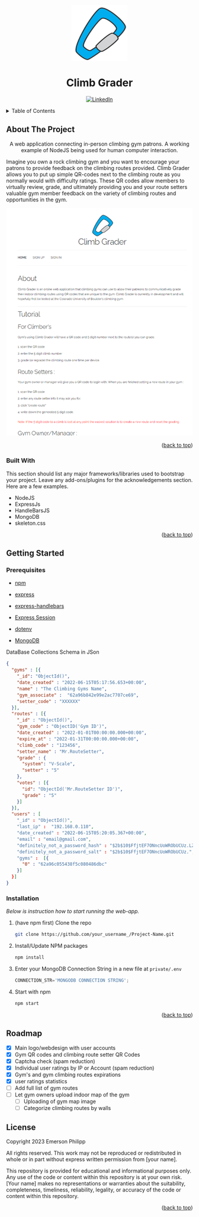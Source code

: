 
<!-- Improved compatibility of back to top link: See: https://github.com/othneildrew/Best-README-Template/pull/73 -->
<a name="readme-top"></a>

<!-- PROJECT LOGO -->
<br />
<div align="center">
  <a href="https://github.com/knaxel/Climb-Grader">
    <img src="https://github.com/knaxel/Climb-Grader/blob/main/public/images/logo_light.png?raw=true" alt="Logo" width="150" height="150">
  </a>

  <h1 align="center">Climb Grader</h1>

[![LinkedIn][linkedin-shield]][linkedin-url]

[linkedin-url]: https://www.linkedin.com/in/e-m-
</div>



<!-- TABLE OF CONTENTS -->
<details>
  <summary>Table of Contents</summary>
  <ol>
    <li>
      <a href="#about-the-project">About The Project</a>
      <ul>
        <li><a href="#built-with">Built With</a></li>
      </ul>
    </li>
    <li>
      <a href="#getting-started">Getting Started</a>
      <ul>
        <li><a href="#prerequisites">Prerequisites</a></li>
        <li><a href="#installation">Installation</a></li>
      </ul>
    </li>
    <li><a href="#roadmap">Roadmap</a></li>
    <li><a href="#license">License</a></li>
  </ol>
</details>



<!-- ABOUT THE PROJECT -->
## About The Project

  <p align="center">
    A web application connecting in-person climbing gym patrons. A working example of NodeJS being used for human computer interaction. 
  </p>
  <p align="">
    Imagine you own a rock climbing gym and you want to encourage your patrons to provide feedback on the climbing routes provided. 
    Climb Grader allows you to put up simple QR-codes next to the climbing route as you normally would with difficulty ratings.
    These QR codes allow members to virtually review, grade, and ultimately providing you and your route setters valuable gym member feedback on the variety of climbing routes and opportunities in the gym.
  </p>
  
  ![preview](https://github.com/knaxel/Climb-Grader/blob/main/github_1.PNG?raw=true)
  
<!-- [![IMAGE ALT TEXT HERE](https://img.youtube.com/vi/8IIgYCVqt5k/0.jpg)](https://www.youtube.com/watch?v8IIgYCVqt5k) -->

<p align="right">(<a href="#readme-top">back to top</a>)</p>

### Built With

This section should list any major frameworks/libraries used to bootstrap your project. Leave any add-ons/plugins for the acknowledgements section. Here are a few examples.

- NodeJS 
- ExpressJs
- HandleBarsJS
- MongoDB
- skeleton.css

<p align="right">(<a href="#readme-top">back to top</a>)</p>



<!-- GETTING STARTED -->
## Getting Started

### Prerequisites

- [npm](https://www.npmjs.com) 

- [express](https://www.npmjs.com/package/express)
- [express-handlebars](https://www.npmjs.com/package/express-handlebars)
- [Express Session](https://www.npmjs.com/package/express-session)
- [dotenv](https://www.npmjs.com/package/dotenv)
- [MongoDB](https://www.mongodb.com) 

DataBase Collections Schema in JSon
```json
{
  "gyms" : [{
    "_id": "ObjectId()",
    "date_created" : "2022-06-15T05:17:56.653+00:00",
    "name" : "The Climbing Gyms Name",
    "gym_associate" :  "62a96b842e99e2ac7707ce69",
    "setter_code" : "XXXXXX"
  }],
  "routes" : [{
    "_id" : "ObjectId()",
    "gym_code" : "ObjectID('Gym ID')",
    "date_created" : "2022-01-01T00:00:00.000+00:00",
    "expire_at" : "2022-01-31T00:00:00.000+00:00",
    "climb_code" : "123456",
    "setter_name" : "Mr.RouteSetter",
    "grade" : {
      "system": "V-Scale",
      "setter" : "5"
    },
    "votes" : [{
      "id": "ObjectId('Mr.RouteSetter ID')",
      "grade" : "5"
    }]
  }],
  "users" : [
    "_id" : "ObjectId()",
    "last_ip" :  "192.168.0.110",
    "date_created" : "2022-06-15T05:20:05.367+00:00",
    "email" : "email@gmail.com",
    "definitely_not_a_password_hash" : "$2b$10$FfjtEF7ONncUoWRObUCUz.LZZbaHtiuMjzl1YB0tvNTVO3s6ZgjBC",
    "definitely_not_a_password_salt" : "$2b$10$FfjtEF7ONncUoWRObUCUz.",
    "gyms" :  [{
      "0" : "62a96c055438f5c080486dbc"
    }]
  }]
}
```
  

### Installation

_Below is instruction how to start running the web-app._

1. (have npm first) Clone the repo
   ```sh
   git clone https://github.com/your_username_/Project-Name.git
   ```
2. Install/Update NPM packages
   ```sh
   npm install
   ```
3. Enter your MongoDB Connection String in a new file at `private/.env`
   ```js
   CONNECTION_STR='MONGODB CONNECTION STRING';
   ```
4. Start with npm
   ```sh
   npm start
   ```

<p align="right">(<a href="#readme-top">back to top</a>)</p>

## Roadmap

- [x] Main logo/webdesign with user accounts
- [x] Gym QR codes and climbing route setter QR Codes
- [x] Captcha check (spam reduction)
- [x] Individual user ratings by IP or Account (spam reduction)
- [x] Gym's and gym climbing routes expirations
- [x] user ratings statistics
- [ ] Add full list of gym routes
- [ ] Let gym owners upload indoor map of the gym 
  - [ ] Uploading of gym map image
  - [ ] Categorize climbing routes by walls

<!-- LICENSE -->
## License

Copyright 2023 Emerson Philipp

All rights reserved. This work may not be reproduced or redistributed in whole or in part without express written permission from [your name].

This repository is provided for educational and informational purposes only. Any use of the code or content within this repository is at your own risk. [Your name] makes no representations or warranties about the suitability, completeness, timeliness, reliability, legality, or accuracy of the code or content within this repository.

<p align="right">(<a href="#readme-top">back to top</a>)</p>




<!-- MARKDOWN LINKS & IMAGES -->
<!-- https://www.markdownguide.org/basic-syntax/#reference-style-links -->
[contributors-shield]: https://img.shields.io/github/contributors/othneildrew/Best-README-Template.svg?style=for-the-badge
[contributors-url]: https://github.com/othneildrew/Best-README-Template/graphs/contributors
[forks-shield]: https://img.shields.io/github/forks/othneildrew/Best-README-Template.svg?style=for-the-badge
[stars-shield]: https://img.shields.io/github/stars/othneildrew/Best-README-Template.svg?style=for-the-badge
[issues-shield]: https://img.shields.io/github/issues/othneildrew/Best-README-Template.svg?style=for-the-badge
[license-shield]: https://img.shields.io/github/license/othneildrew/Best-README-Template.svg?style=for-the-badge
[linkedin-shield]: https://img.shields.io/badge/-LinkedIn-black.svg?style=for-the-badge&logo=linkedin&colorB=555
[product-screenshot]: images/screenshot.png
[Next.js]: https://img.shields.io/badge/next.js-000000?style=for-the-badge&logo=nextdotjs&logoColor=white
[Next-url]: https://nextjs.org/
[React.js]: https://img.shields.io/badge/React-20232A?style=for-the-badge&logo=react&logoColor=61DAFB
[React-url]: https://reactjs.org/
[Vue.js]: https://img.shields.io/badge/Vue.js-35495E?style=for-the-badge&logo=vuedotjs&logoColor=4FC08D
[Vue-url]: https://vuejs.org/
[Angular.io]: https://img.shields.io/badge/Angular-DD0031?style=for-the-badge&logo=angular&logoColor=white
[Angular-url]: https://angular.io/
[Svelte.dev]: https://img.shields.io/badge/Svelte-4A4A55?style=for-the-badge&logo=svelte&logoColor=FF3E00
[Svelte-url]: https://svelte.dev/
[Laravel.com]: https://img.shields.io/badge/Laravel-FF2D20?style=for-the-badge&logo=laravel&logoColor=white
[Laravel-url]: https://laravel.com
[Bootstrap.com]: https://img.shields.io/badge/Bootstrap-563D7C?style=for-the-badge&logo=bootstrap&logoColor=white
[Bootstrap-url]: https://getbootstrap.com
[JQuery.com]: https://img.shields.io/badge/jQuery-0769AD?style=for-the-badge&logo=jquery&logoColor=white
[JQuery-url]: https://jquery.com 


